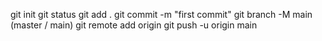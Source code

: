 git init
git status
git add .
git commit -m "first commit"
git branch -M main (master / main)
git remote add origin <http link or clone link>
git push -u origin main

